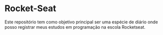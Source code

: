 # Rocket-Seat
Este repositório tem como objetivo principal ser uma espécie de diário onde posso registrar meus estudos em programação na escola Rocketseat.

